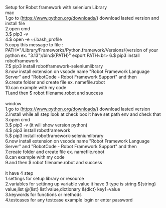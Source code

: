 Setup for Robot framework with selenium Library<br>
mac<br>
1.go to (https://www.python.org/downloads/) download lasted version and install file<br>
2.open cmd <br>
3.$ pip3 -v <br>
4.$ open -e ~/.bash_profile<br>
5.copy this message to file  :   PATH="/Library/Frameworks/Python.framework/Versions/(version of your python ex. "3.13")/bin:${PATH}"
export PATH<br>
6.$ pip3 install robotframework<br>
7.$ pip3 install robotframework-seleniumlibrary<br>
8.now install extension on vscode name "Robot Framework Language Server" and "RobotCode - Robot Framework Support" and then<br>
9.create folder and create file  ex. namefile.robot<br>
10.can example with my code <br>
11.and then $ robot filename.robot  and success<br>
<br>
window <br>
1.go to (https://www.python.org/downloads/) download lasted version<br>
2.install while all step look at check box it have set path env and check that<br>
3.open cmd <br>
3.$ pip3 -v   (it will show version python)<br>
4.$ pip3 install robotframework<br>
5.$ pip3 install robotframework-seleniumlibrary<br>
6.now install extension on vscode name "Robot Framework Language Server" and "RobotCode - Robot Framework Support" and then<br>
7.create folder and create file  ex. namefile.robot<br>
8.can example with my code <br>
9.and then $ robot filename.robot  and success<br>
<br>
it have 4 step <br>
1.settings for setup library or resource<br>
2.variables for settinng up variable value it have 3 type is string ${string} value,list @{list} list1value,dictionary &{dict}  key1=value<br>
3.keywords for functions or methods<br>
4.testcases for any testcase example login or enter password<br>


